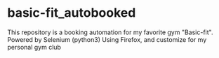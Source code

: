 # basic-fit_autobooked

This repository is a booking automation for my favorite gym "Basic-fit".
Powered by Selenium (python3)
Using Firefox, and customize for my personal gym club

